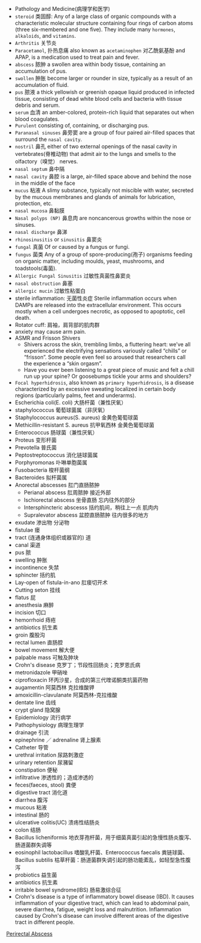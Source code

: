 - Pathology and Medicine(病理学和医学)
- `steroid` 类固醇: Any of a large class of organic compounds with a characteristic molecular structure containing four rings of carbon atoms (three six-membered and one five). They include many `hormones`, `alkaloids`, and `vitamins`.
- `Arthritis` 关节炎
- `Paracetamol`, 扑热息痛 also known as `acetaminophen` 对乙酰氨基酚 and APAP, is a medication used to treat pain and fever.
- `abscess` 脓肿 a swollen area within body tissue, containing an accumulation of pus.
- `swollen` 肿胀 become larger or rounder in size, typically as a result of an accumulation of fluid.
- `pus` 脓液 a thick yellowish or greenish opaque liquid produced in infected tissue, consisting of dead white blood cells and bacteria with tissue debris and serum.
- `serum` 血清 an amber-colored, protein-rich liquid that separates out when blood coagulates.
- `Purulent` consisting of, containing, or discharging pus.
- `Paranasal sinuses` 鼻旁窦 are a group of four paired air-filled spaces that surround the `nasal cavity`.
- `nostril` 鼻孔 either of two external openings of the nasal cavity in vertebrates(脊椎动物) that admit air to the lungs and smells to the olfactory（嗅觉） nerves.
- `nasal septum` 鼻中隔
- `nasal cavity` 鼻腔 is a large, air-filled space above and behind the nose in the middle of the face
- `mucus` 粘液 A slimy substance, typically not miscible with water, secreted by the mucous membranes and glands of animals for lubrication, protection, etc.
- `nasal mucosa` 鼻黏膜
- `Nasal polyps (NP)` 鼻息肉 are noncancerous growths within the nose or sinuses.
- `nasal discharge` 鼻涕
- `rhinosinusitis` or `sinusitis` 鼻窦炎
- `fungal` 真菌 Of or caused by a fungus or fungi.
- `fungus` 菌类 Any of a group of spore-producing(孢子) organisms feeding on organic matter, including moulds, yeast, mushrooms, and toadstools(毒菌).
- `Allergic Fungal Sinusitis` 过敏性真菌性鼻窦炎
- `nasal obstruction` 鼻塞
- `allergic mucin` 过敏性粘蛋白
- sterile inflammation: 无菌性炎症 Sterile inflammation occurs when DAMPs are released into the extracellular environment. This occurs mostly when a cell undergoes necrotic, as opposed to apoptotic, cell death.
- Rotator cuff: 肩袖，肩背部的肌肉群
- anxiety may cause arm pain.
- ASMR and Frisson Shivers
    - Shivers across the skin, trembling limbs, a fluttering heart: we’ve all experienced the electrifying sensations variously called “chills” or “frisson”. Some people even feel so aroused that researchers call the experience a “skin orgasm”.
    - Have you ever been listening to a great piece of music and felt a chill run up your spine? Or goosebumps tickle your arms and shoulders?
- `Focal hyperhidrosis`, also known as `primary hyperhidrosis`, is a disease characterized by an excessive sweating localized in certain body regions (particularly palms, feet and underarms).
- Escherichia coli(E. coli) 大肠杆菌（兼性厌氧）
- staphylococcus 葡萄球菌属（非厌氧）
- Staphylococcus aureus(S. aureus) 金黄色葡萄球菌
- Methicillin-resistant S. aureus 抗甲氧西林 金黄色葡萄球菌
- Enterococcus 肠球菌（兼性厌氧）
- Proteus 变形杆菌
- Prevotella 普氏菌
- Peptostreptococcus 消化链球菌属
- Porphyromonas 卟啉单胞菌属
- Fusobacteria 梭杆菌纲
- Bacteroides 拟杆菌属
- Anorectal abscesses 肛门直肠脓肿
    - Perianal abscess 肛周脓肿 接近外部
    - Ischiorectal abscess 坐骨直肠 忘内往外的部分
    - Intersphincteric abscesss 括约肌间，稍往上一点 肌肉内
    - Supralevator abscess 盆腔直肠脓肿 往内很多的地方
- exudate 渗出物 分泌物
- fistulae 瘘
- tract (连通身体组织或器官的) 道
- canal 渠道
- pus 脓
- swelling 肿胀
- incontinence 失禁
- sphincter 括约肌
- Lay-open of fistula-in-ano 肛瘘切开术
- Cutting seton 挂线
- flatus 屁
- anesthesia 麻醉
- incision 切口
- hemorrhoid 痔疮
- antibiotics 抗生素
- groin 腹股沟
- rectal lumen 直肠腔
- bowel movement 解大便
- palpable mass 可触及肿块
- Crohn's disease 克罗丁；节段性回肠炎；克罗恩氏病
- metronidazole 甲硝唑
- ciprofloxacin 环丙沙星，合成的第三代喹诺酮类抗菌药物
- augamentin 阿莫西林 克拉维酸钾
- amoxicillin-clavulanate 阿莫西林-克拉维酸
- dentate line 齿线
- crypt gland 隐窝腺
- Epidemiology 流行病学
- Pathophysiology 病理生理学
- drainage 引流
- epinephrine ／ adrenaline 肾上腺素
- Catheter 导管
- urethral irritation 尿路刺激症
- urinary retention 尿瀦留
- constipation 便秘
- infiltrative 渗透性的；造成渗透的
- feces(faeces, stool) 粪便
- digestive tract 消化道
- diarrhea 腹泻
- mucous 粘液
- intestinal 肠的
- ulcerative colitis(UC) 溃疡性结肠炎
- colon 结肠
- Bacillus licheniformis 地衣芽孢杆菌，用于细菌真菌引起的急慢性肠炎腹泻、肠道菌群失调等
- eosinophil lactobacillus 嗜酸乳杆菌、Enterococcus faecalis 粪链球菌、Bacillus subtilis 枯草杆菌：肠道菌群失调引起的肠功能紊乱，如轻型急性腹泻
- probiotics 益生菌
- antibiotics 抗生素
- irritable bowel syndrome(IBS) 肠易激综合征
- Crohn's disease is a type of inflammatory bowel disease (IBD). It causes inflammation of your digestive tract, which can lead to abdominal pain, severe diarrhea, fatigue, weight loss and malnutrition. Inflammation caused by Crohn's disease can involve different areas of the digestive tract in different people.

[Perirectal Abscess](https://www.ncbi.nlm.nih.gov/books/NBK507895/)

